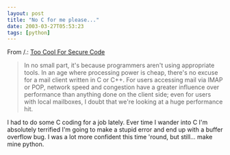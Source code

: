 ```yaml
---
layout: post
title: "No C for me please..."
date: 2003-03-27T05:53:23
tags: [python]
---
```


From /.: [Too Cool For Secure Code][1]

> In no small part, it's because programmers aren't using appropriate tools. In an age where processing power is cheap, there's no excuse for a mail client written in C or C++. For users accessing mail via IMAP or POP, network speed and congestion have a greater influence over performance than anything done on the client side; even for users with local mailboxes, I doubt that we're looking at a huge performance hit.

I had to do some C coding for a job lately. Ever time I wander into C I'm absolutely terrified I'm going to make a stupid error and end up with a buffer overflow bug. I was a lot more confident this time 'round, but still... make mine python.

   [1]: http://www.securityfocus.com/columnists/150

